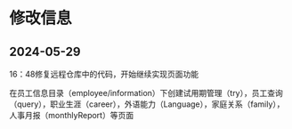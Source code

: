 # 修改信息

## 2024-05-29

16：48修复远程仓库中的代码，开始继续实现页面功能

在员工信息目录（employee/information）下创建试用期管理（try），员工查询（query），职业生涯（career），外语能力（Language），家庭关系（family），人事月报（monthlyReport）等页面

